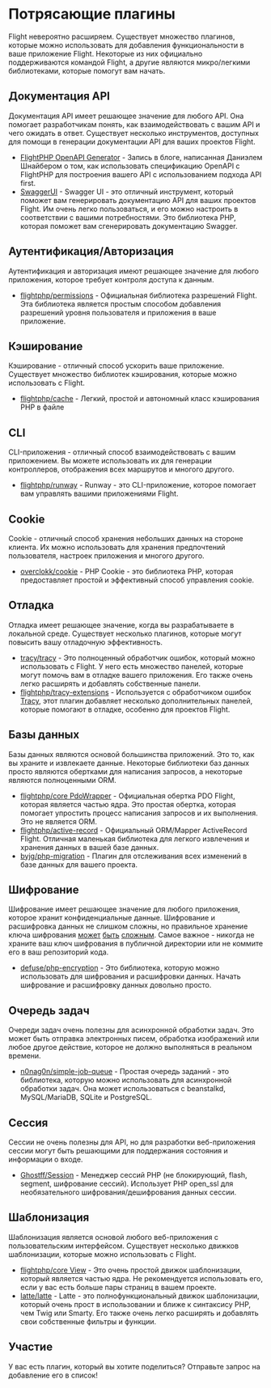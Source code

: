# Потрясающие плагины

Flight невероятно расширяем. Существует множество плагинов, которые можно использовать для добавления функциональности в ваше приложение Flight. Некоторые из них официально поддерживаются командой Flight, а другие являются микро/легкими библиотеками, которые помогут вам начать.

## Документация API

Документация API имеет решающее значение для любого API. Она помогает разработчикам понять, как взаимодействовать с вашим API и чего ожидать в ответ. Существует несколько инструментов, доступных для помощи в генерации документации API для ваших проектов Flight.

- [FlightPHP OpenAPI Generator](https://dev.to/danielsc/define-generate-and-implement-an-api-first-approach-with-openapi-generator-and-flightphp-1fb3) - Запись в блоге, написанная Даниэлем Шнайбером о том, как использовать спецификацию OpenAPI с FlightPHP для построения вашего API с использованием подхода API first.
- [SwaggerUI](https://github.com/zircote/swagger-php) - Swagger UI - это отличный инструмент, который поможет вам генерировать документацию API для ваших проектов Flight. Им очень легко пользоваться, и его можно настроить в соответствии с вашими потребностями. Это библиотека PHP, которая поможет вам сгенерировать документацию Swagger.

## Аутентификация/Авторизация

Аутентификация и авторизация имеют решающее значение для любого приложения, которое требует контроля доступа к данным.

- [flightphp/permissions](/awesome-plugins/permissions) - Официальная библиотека разрешений Flight. Эта библиотека является простым способом добавления разрешений уровня пользователя и приложения в ваше приложение.

## Кэширование

Кэширование - отличный способ ускорить ваше приложение. Существует множество библиотек кэширования, которые можно использовать с Flight.

- [flightphp/cache](/awesome-plugins/php-file-cache) - Легкий, простой и автономный класс кэширования PHP в файле

## CLI

CLI-приложения - отличный способ взаимодействовать с вашим приложением. Вы можете использовать их для генерации контроллеров, отображения всех маршрутов и многого другого.

- [flightphp/runway](/awesome-plugins/runway) - Runway - это CLI-приложение, которое помогает вам управлять вашими приложениями Flight.

## Cookie

Cookie - отличный способ хранения небольших данных на стороне клиента. Их можно использовать для хранения предпочтений пользователя, настроек приложения и многого другого.

- [overclokk/cookie](/awesome-plugins/php-cookie) - PHP Cookie - это библиотека PHP, которая предоставляет простой и эффективный способ управления cookie.

## Отладка

Отладка имеет решающее значение, когда вы разрабатываете в локальной среде. Существует несколько плагинов, которые могут повысить вашу отладочную эффективность.

- [tracy/tracy](/awesome-plugins/tracy) - Это полноценный обработчик ошибок, который можно использовать с Flight. У него есть множество панелей, которые могут помочь вам в отладке вашего приложения. Его также очень легко расширять и добавлять собственные панели.
- [flightphp/tracy-extensions](/awesome-plugins/tracy-extensions) - Используется с обработчиком ошибок [Tracy](/awesome-plugins/tracy), этот плагин добавляет несколько дополнительных панелей, которые помогают в отладке, особенно для проектов Flight.

## Базы данных

Базы данных являются основой большинства приложений. Это то, как вы храните и извлекаете данные. Некоторые библиотеки баз данных просто являются обертками для написания запросов, а некоторые являются полноценными ORM.

- [flightphp/core PdoWrapper](/awesome-plugins/pdo-wrapper) - Официальная обертка PDO Flight, которая является частью ядра. Это простая обертка, которая помогает упростить процесс написания запросов и их выполнения. Это не является ORM.
- [flightphp/active-record](/awesome-plugins/active-record) - Официальный ORM/Mapper ActiveRecord Flight. Отличная маленькая библиотека для легкого извлечения и хранения данных в вашей базе данных.
- [byjg/php-migration](/awesome-plugins/migrations) - Плагин для отслеживания всех изменений в базе данных для вашего проекта.

## Шифрование

Шифрование имеет решающее значение для любого приложения, которое хранит конфиденциальные данные. Шифрование и расшифровка данных не слишком сложны, но правильное хранение ключа шифрования [может](https://stackoverflow.com/questions/6767839/where-should-i-store-an-encryption-key-for-php#:~:text=Write%20a%20php%20config%20file%20and%20store%20it,folder%20is%20not%20accessible%20to%20the%20end%20user.) [быть](https://www.reddit.com/r/PHP/comments/luqsn/the_encryption_key_where_do_you_store_it/) [сложным](https://security.stackexchange.com/questions/48047/location-to-store-an-encryption-key). Самое важное - никогда не храните ваш ключ шифрования в публичной директории или не коммите его в ваш репозиторий кода.

- [defuse/php-encryption](/awesome-plugins/php-encryption) - Это библиотека, которую можно использовать для шифрования и расшифровки данных. Начать шифрование и расшифровку данных довольно просто.

## Очередь задач

Очереди задач очень полезны для асинхронной обработки задач. Это может быть отправка электронных писем, обработка изображений или любое другое действие, которое не должно выполняться в реальном времени.

- [n0nag0n/simple-job-queue](/awesome-plugins/simple-job-queue) - Простая очередь заданий - это библиотека, которую можно использовать для асинхронной обработки задач. Она может использоваться с beanstalkd, MySQL/MariaDB, SQLite и PostgreSQL.

## Сессия

Сессии не очень полезны для API, но для разработки веб-приложения сессии могут быть решающими для поддержания состояния и информации о входе.

- [Ghostff/Session](/awesome-plugins/session) - Менеджер сессий PHP (не блокирующий, flash, segment, шифрование сессий). Использует PHP open_ssl для необязательного шифрования/дешифрования данных сессии.

## Шаблонизация

Шаблонизация является основой любого веб-приложения с пользовательским интерфейсом. Существует несколько движков шаблонизации, которые можно использовать с Flight.

- [flightphp/core View](/learn#views) - Это очень простой движок шаблонизации, который является частью ядра. Не рекомендуется использовать его, если у вас есть больше пары страниц в вашем проекте.
- [latte/latte](/awesome-plugins/latte) - Latte - это полнофункциональный движок шаблонизации, который очень прост в использовании и ближе к синтаксису PHP, чем Twig или Smarty. Его также очень легко расширять и добавлять свои собственные фильтры и функции.

## Участие

У вас есть плагин, который вы хотите поделиться? Отправьте запрос на добавление его в список!